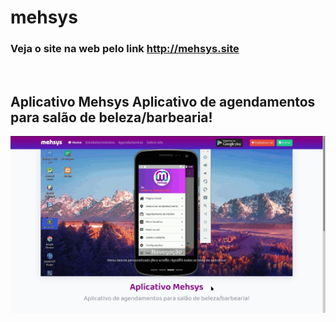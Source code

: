 # mehsys
<h3>Veja o site na web pelo link <a href="http://mehsys.site/" rel="noopener">http://mehsys.site</a></h3><br>
<h2>Aplicativo Mehsys
Aplicativo de agendamentos para salão de beleza/barbearia!</h2>
<img src="mehsys.webp" alt="imagem site mehsys"></img>
